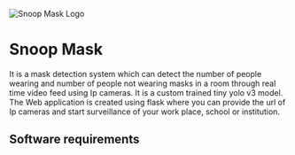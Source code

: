 ![Snoop Mask Logo](https://github.com/mitangshu/Snoop-Mask---Heroku/blob/main/SnoopMaskBGBlack.jpg)
# Snoop Mask
It is a mask detection system which can detect the number of people wearing and number of people not wearing masks in a room through real time video feed using Ip cameras. It is a custom trained tiny yolo v3 model. The Web application is created using flask where you can provide the url of Ip cameras and start surveillance of your work place, school or institution.

## Software requirements

